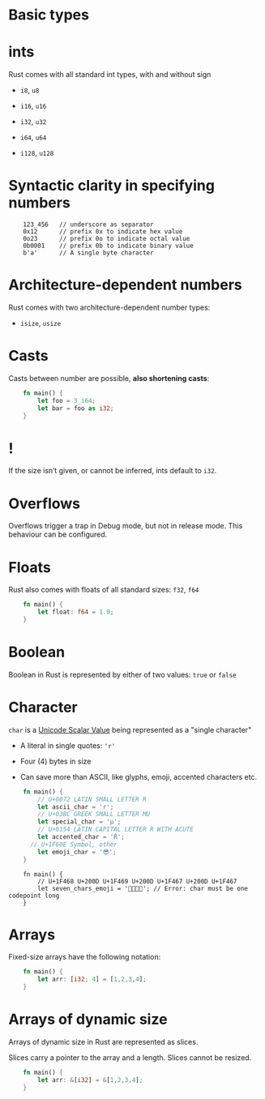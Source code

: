 # Basic types

ints
====

Rust comes with all standard int types, with and without sign

-   `i8`, `u8`

-   `i16`, `u16`

-   `i32`, `u32`

-   `i64`, `u64`

-   `i128`, `u128`

Syntactic clarity in specifying numbers
=======================================

```rust,ignore
    123_456   // underscore as separator
    0x12      // prefix 0x to indicate hex value
    0o23      // prefix 0o to indicate octal value
    0b0001    // prefix 0b to indicate binary value
    b'a'      // A single byte character
```

Architecture-dependent numbers
==============================

Rust comes with two architecture-dependent number types:

-   `isize`, `usize`

Casts
=====

Casts between number are possible, **also shortening casts**:

```rust
    fn main() {
        let foo = 3_i64;
        let bar = foo as i32;
    }
```
!
=

If the size isn’t given, or cannot be inferred, ints default to `i32`.

Overflows
=========

Overflows trigger a trap in Debug mode, but not in release mode. This
behaviour can be configured.

Floats
======

Rust also comes with floats of all standard sizes: `f32`, `f64`

```rust
    fn main() {
        let float: f64 = 1.0;
    }
```
Boolean
=======

Boolean in Rust is represented by either of two values: `true` or
`false`

Character
=========

`char` is a [Unicode Scalar
Value](https://www.unicode.org/glossary/#unicode_scalar_value) being
represented as a "single character"

-   A literal in single quotes: `'r'`

-   Four (4) bytes in size

-   Can save more than ASCII, like glyphs, emoji, accented characters
    etc.

<!-- -->

```rust
    fn main() {
        // U+0072 LATIN SMALL LETTER R
        let ascii_char = 'r';
        // U+03BC GREEK SMALL LETTER MU
        let special_char = 'μ';
        // U+0154 LATIN CAPITAL LETTER R WITH ACUTE
        let accented_char = 'Ŕ';
      // U+1F60E Symbol, other
        let emoji_char = '😎';
    }
```

```rust,ignore,does_not_compile
    fn main() {
        // U+1F468 U+200D U+1F469 U+200D U+1F467 U+200D U+1F467
        let seven_chars_emoji = '👨‍👩‍👧‍👧'; // Error: char must be one codepoint long
    }
```

Arrays
======

Fixed-size arrays have the following notation:

```rust
    fn main() {
        let arr: [i32; 4] = [1,2,3,4];
    }
```
Arrays of dynamic size
======================

Arrays of dynamic size in Rust are represented as slices.

Slices carry a pointer to the array and a length. Slices cannot be
resized.

```rust
    fn main() {
        let arr: &[i32] = &[1,2,3,4];
    }
```
